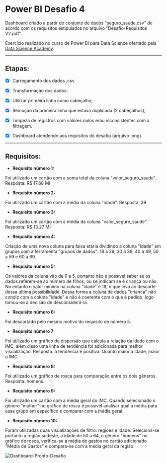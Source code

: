 # Power BI Desafio 4
Dashboard criado a partir do conjunto de dados "seguro_saude.csv" de acordo com os requisitos estipulados no arquivo "Desafio-Requisitos V2.pdf".

Exercício realizado no curso de Power BI para Data Science ofertado pela [Data Science Academy](https://www.datascienceacademy.com.br/course/microsoft-power-bi-para-data-science).
________

## <b>Etapas:</b>

- [x] Carregamento dos dados .csv

- [x] Transformação dos dados:

- [x] Utilizar primeira linha como cabeçalho;
- [x] Remoção da primeira linha que estava duplicada (2 cabeçalhos);
- [x] Limpeza de registros com valores nulos e/ou inconsistentes com a filtragem.

- [x] Dashboard atendendo aos requisitos do desafio (arquivo .png).
_________

## <b>Requisitos:</b>


-  <b>Requisito número 1:</b>

Foi utilizado um cartão com a soma total da coluna "valor_seguro_saude".
Resposta: R$ 17.68 Mi

-  <b>Requisito número 2:</b>

Foi utilizado um cartão com a média da coluna "idade".
Resposta: 39

-  <b>Requisito número 3:</b>

Foi utilizado um cartão com a média da coluna "valor_seguro_saude".
Resposta: R$ 13.27 Mil

-  <b>Requisito número 4:</b>

Criação de uma nova coluna para faixa etária dividindo a coluna "idade" em grupos com a ferramenta "grupos de dados": 18 a 29, 30 a 39, 40 a 49, 50 a 59 e 60 a 69.

-  <b>Requisito número 5:</b>

Os valores da coluna vão de 0 a 5, portanto não é possível saber se os dados referem-se ao número de filhos, ou se indicam se é criança ou não. No entanto o valor mínimo na coluna "idade" é 18, o que leva ao descarte dessa última possibilidade.  Dessa forma a coluna de dados "crianca" não condiz com a coluna "idade" e não é coerente com o que é pedido, logo tomou-se a decisão de desconsiderá-la.

-  <b>Requisito número 6:</b>

Foi descartado pelo mesmo motivo do requisito de número 5.

-  <b>Requisito número 7:</b>

Foi utilizado um gráfico de dispersão que calcula a relação da idade com o IMC, além disso uma linha de tendência foi adicionada para melhor visualização.
Resposta: a tendência é positiva. Quanto maior a idade, maior o IMC.

-  <b>Requisito número 8:</b>

Foi utilizado um gráfico de rosca para comparação entre os dois gêneros.
Resposta: homens.

-  <b>Requisito número 9:</b>

Foi utilizado um cartão com a média geral do IMC. Quando selecionado o gênero "mulher" no gráfico de rosca é possível analisar qual a média para esse grupo em específico e comparar com a média geral.

-  <b>Requisito número 10:</b>

Foram utilizadas duas visualizações de filtro: regiões e idade. Seleciona-se portanto a região sudeste, a idade de 50 a 64, o gênero "homens" no gráfico de rosca, verifica-se a média de gastos no cartão adicionado "Média de Gastos" e compara-se com a média geral da região.

![Dashboard-Pronto-Desafio](https://user-images.githubusercontent.com/98097913/158272529-95fd956d-9eb2-4391-b1eb-526d03367ee1.png)
